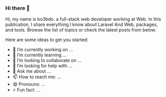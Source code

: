 ### Hi there 👋

Hi, my name is bo3bdo. a full-stack web developer working at Web.
In this publication, I share everything I know about Laravel And Web,
packages, and tools. Browse the list of topics or check the latest posts from below.

Here are some ideas to get you started:

- 🔭 I’m currently working on ...
- 🌱 I’m currently learning ...
- 👯 I’m looking to collaborate on ...
- 🤔 I’m looking for help with ...
- 💬 Ask me about ...
- 📫 How to reach me: ...
- 😄 Pronouns: ...
- ⚡ Fun fact: ...

